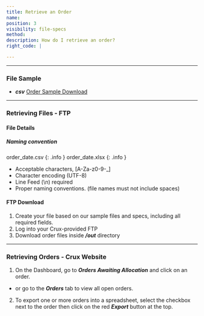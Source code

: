 ```yaml
---
title: Retrieve an Order
name:
position: 3
visibility: file-specs
method:
description: How do I retrieve an order?
right_code: |

---
```

----
### File Sample

* ***csv*** <a href="https://s3-us-west-2.amazonaws.com/crux-kb/file-samples/supplier-use-cases/csv/orders_sample.csv">Order Sample Download</a>

----
### Retrieving Files - FTP

#### File Details

##### Naming convention

order_date.csv
{: .info }
order_date.xlsx
{: .info }

- Acceptable characters, [A-Za-z0-9-_]
- Character encoding (UTF-8)
- Line Feed (\n) required
- Proper naming conventions. (file names must not include spaces)

#### FTP Download
1.	Create your file based on our sample files and specs, including all required fields.
2.	Log into your Crux-provided FTP
3.	Download order files inside ***/out*** directory

----
### Retrieving Orders - Crux Website

1.	On the Dashboard, go to ***Orders Awaiting Allocation*** and click on an order.
  - or go to the ***Orders*** tab to view all open orders.

2.	To export one or more orders into a spreadsheet, select the checkbox next to the order then click on the red ***Export*** button at the top.
